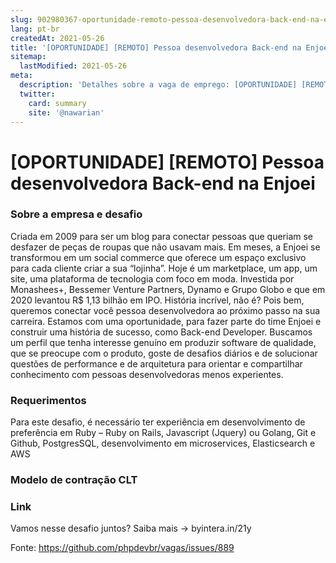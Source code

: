```yaml
---
slug: 902980367-oportunidade-remoto-pessoa-desenvolvedora-back-end-na-enjoei
lang: pt-br
createdAt: 2021-05-26
title: '[OPORTUNIDADE] [REMOTO] Pessoa desenvolvedora Back-end na Enjoei - Vaga de Emprego'
sitemap:
  lastModified: 2021-05-26
meta:
  description: 'Detalhes sobre a vaga de emprego: [OPORTUNIDADE] [REMOTO] Pessoa desenvolvedora Back-end na Enjoei'
  twitter:
    card: summary
    site: '@nawarian'
---
```


# [OPORTUNIDADE] [REMOTO] Pessoa desenvolvedora Back-end na Enjoei

### Sobre a empresa e desafio
Criada em 2009 para ser um blog para conectar pessoas que queriam se desfazer de peças de roupas que não usavam mais. Em meses, a Enjoei se transformou em um social commerce que oferece um espaço exclusivo para cada cliente criar a sua “lojinha”. Hoje é um marketplace, um app, um site, uma plataforma de tecnologia com foco em moda. Investida por Monashees+, Bessemer Venture Partners, Dynamo e Grupo Globo e que em 2020 levantou R$ 1,13 bilhão em IPO. História incrível, não é?
Pois bem, queremos conectar você pessoa desenvolvedora ao próximo passo na sua carreira. Estamos com uma oportunidade, para fazer parte do time Enjoei e construir uma história de sucesso, como Back-end Developer. Buscamos um perfil que tenha interesse genuíno em produzir software de qualidade, que se preocupe com o produto, goste de desafios diários e de solucionar questões de performance e de arquitetura para orientar e compartilhar conhecimento com pessoas desenvolvedoras menos experientes.

### Requerimentos
Para este desafio, é necessário ter experiência em desenvolvimento de preferência em Ruby – Ruby on Rails, Javascript (Jquery) ou Golang, Git e Github, PostgresSQL, desenvolvimento em microservices, Elasticsearch e AWS

### Modelo de contração CLT

### Link
Vamos nesse desafio juntos? Saiba mais -> byintera.in/21y

Fonte: https://github.com/phpdevbr/vagas/issues/889